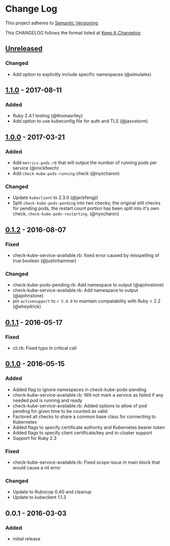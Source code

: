 # Change Log
This project adheres to [Semantic Versioning](http://semver.org/).

This CHANGELOG follows the format listed at [Keep A Changelog](http://keepachangelog.com/)

## [Unreleased]
### Changed
 - Add option to explicitly include specific namespaces (@simulalex)

## [1.1.0] - 2017-08-11
### Added
- Ruby 2.4.1 testing (@thomasriley)
- Add option to use kubeconfig file for auth and TLS (@jaxxstorm)

## [1.0.0] - 2017-03-21
### Added
- Add `metrics-pods.rb` that will output the number of running pods per service (@mickfeech)
- Add `check-kube-pods-running` check (@nyxcharon)

### Changed
- Update `kubeclient` to 2.3.0 (@jackfengji)
- Split `check-kube-pods-pending` into two checks; the original still checks for
pending pods, the restart count portion has been split into it's own check, `check-kube-pods-restarting`. (@nyxcharon)

## [0.1.2] - 2016-08-07
### Fixed
- check-kube-service-available.rb: fixed error caused by misspelling of true boolean (@justinhammar)

### Changed
- check-kube-pods-pending.rb: Add namespace to output (@ajohnstone)
- check-kube-service-available.rb: Add namespace to output (@ajohnstone)
- pin `activesupport` to `< 5.0.0` to maintain compatability with Ruby < 2.2 (@eheydrick)

## [0.1.1] - 2016-05-17
### Fixed
- cli.rb: Fixed typo in critical call

## [0.1.0] - 2016-05-15
### Added
- Added flag to ignore namespaces in check-kube-pods-pending
- check-kube-service-available.rb: Will not mark a service as failed if any needed pod is running and ready
- check-kube-service-available.rb: Added options to allow of pod pending for given time to be counted as valid
- Factored all checks to share a common base class for connecting to Kubernetes
- Added flags to specify certificate authority and Kubernetes bearer token
- Added flags to specify client certificate/key and in-cluster support
- Support for Ruby 2.3

### Fixed
- check-kube-service-available.rb: Fixed scope issue in main block that would cause a nil error

### Changed
- Update to Rubocop 0.40 and cleanup
- Update to kubeclient 1.1.3

## 0.0.1 - 2016-03-03
### Added
- initial release

[Unreleased]: https://github.com/sensu-plugins/sensu-plugins-kubernetes/compare/1.1.0...HEAD
[1.1.0]: https://github.com/sensu-plugins/sensu-plugins-kubernetes/compare/1.0.0...1.1.0
[1.0.0]: https://github.com/sensu-plugins/sensu-plugins-kubernetes/compare/0.1.2...1.0.0
[0.1.2]: https://github.com/sensu-plugins/sensu-plugins-kubernetes/compare/0.1.1...0.1.2
[0.1.1]: https://github.com/sensu-plugins/sensu-plugins-kubernetes/compare/0.1.0...0.1.1
[0.1.0]: https://github.com/sensu-plugins/sensu-plugins-kubernetes/compare/0.0.1...0.1.0
